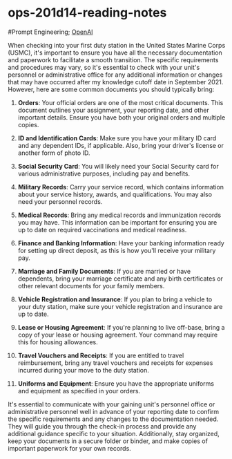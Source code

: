 # ops-201d14-reading-notes

#Prompt Engineering; [OpenAI](https://chat.openai.com/c/c8826fd5-ba82-475b-b7ef-8b2b04537c0c)

When checking into your first duty station in the United States Marine Corps (USMC), it's important to ensure you have all the necessary documentation and paperwork to facilitate a smooth transition. The specific requirements and procedures may vary, so it's essential to check with your unit's personnel or administrative office for any additional information or changes that may have occurred after my knowledge cutoff date in September 2021. However, here are some common documents you should typically bring:

1. **Orders**: Your official orders are one of the most critical documents. This document outlines your assignment, your reporting date, and other important details. Ensure you have both your original orders and multiple copies.

2. **ID and Identification Cards**: Make sure you have your military ID card and any dependent IDs, if applicable. Also, bring your driver's license or another form of photo ID.

3. **Social Security Card**: You will likely need your Social Security card for various administrative purposes, including pay and benefits.

4. **Military Records**: Carry your service record, which contains information about your service history, awards, and qualifications. You may also need your personnel records.

5. **Medical Records**: Bring any medical records and immunization records you may have. This information can be important for ensuring you are up to date on required vaccinations and medical readiness.

6. **Finance and Banking Information**: Have your banking information ready for setting up direct deposit, as this is how you'll receive your military pay.

7. **Marriage and Family Documents**: If you are married or have dependents, bring your marriage certificate and any birth certificates or other relevant documents for your family members.

8. **Vehicle Registration and Insurance**: If you plan to bring a vehicle to your duty station, make sure your vehicle registration and insurance are up to date.

9. **Lease or Housing Agreement**: If you're planning to live off-base, bring a copy of your lease or housing agreement. Your command may require this for housing allowances.

10. **Travel Vouchers and Receipts**: If you are entitled to travel reimbursement, bring any travel vouchers and receipts for expenses incurred during your move to the duty station.

11. **Uniforms and Equipment**: Ensure you have the appropriate uniforms and equipment as specified in your orders.

It's essential to communicate with your gaining unit's personnel office or administrative personnel well in advance of your reporting date to confirm the specific requirements and any changes to the documentation needed. They will guide you through the check-in process and provide any additional guidance specific to your situation. Additionally, stay organized, keep your documents in a secure folder or binder, and make copies of important paperwork for your own records.
